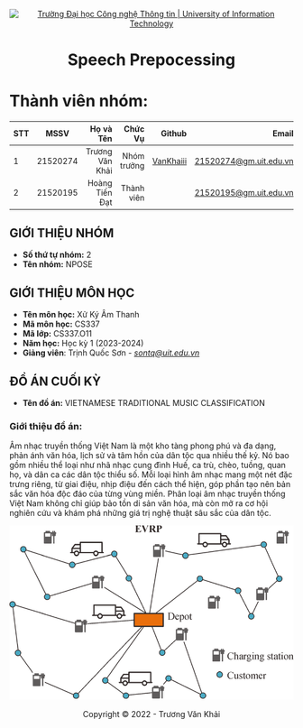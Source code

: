 <!-- Banner -->
<p align="center">
  <a href="https://www.uit.edu.vn/" title="Trường Đại học Công nghệ Thông tin" style="border: none;">
    <img src="https://i.imgur.com/WmMnSRt.png" alt="Trường Đại học Công nghệ Thông tin | University of Information Technology">
  </a>
</p>

<!-- Title -->
<h1 align="center"><b>Speech Prepocessing</b></h1>

<!-- Main -->
# Thành viên nhóm:
| STT    | MSSV          | Họ và Tên              |Chức Vụ    | Github                                                  | Email                   |
| ------ |:-------------:| ----------------------:|----------:|--------------------------------------------------------:|-------------------------:
| 1      | 21520274      | Trương Văn Khải         |Nhóm trưởng|[VanKhaiii](https://github.com/VanKhaiii)  |21520274@gm.uit.edu.vn   |
| 2      | 21520195      | Hoàng Tiến Đạt         |Thành viên |                        |21520195@gm.uit.edu.vn   |

## GIỚI THIỆU NHÓM
* **Số thứ tự nhóm:** 2
* **Tên nhóm:** NPOSE

## GIỚI THIỆU MÔN HỌC
* **Tên môn học:** Xử Ký Âm Thanh
* **Mã môn học:** CS337
* **Mã lớp:** CS337.O11
* **Năm học:** Học kỳ 1 (2023-2024)
* **Giảng viên**: Trịnh Quốc Sơn - *sontq@uit.edu.vn*

## ĐỒ ÁN CUỐI KỲ
* **Tên đồ án:** VIETNAMESE TRADITIONAL MUSIC CLASSIFICATION
### Giới thiệu đồ án: 
Âm nhạc truyền thống Việt Nam là một kho tàng phong phú và đa dạng, phản ánh văn hóa, lịch sử và tâm hồn của dân tộc qua nhiều thế kỷ. Nó bao gồm nhiều thể loại như nhã nhạc cung đình Huế, ca trù, chèo, tuồng, quan họ, và dân ca các dân tộc thiểu số. Mỗi loại hình âm nhạc mang một nét đặc trưng riêng, từ giai điệu, nhịp điệu đến cách thể hiện, góp phần tạo nên bản sắc văn hóa độc đáo của từng vùng miền. Phân loại âm nhạc truyền thống Việt Nam không chỉ giúp bảo tồn di sản văn hóa, mà còn mở ra cơ hội nghiên cứu và khám phá những giá trị nghệ thuật sâu sắc của dân tộc.

<img src = "https://github.com/VanKhaiii/CS106.N21/blob/main/Images/An-example-solution-for-EVRP.ppm">

<!-- Footer -->
<p align='center'>Copyright © 2022 - Trương Văn Khải</p>

